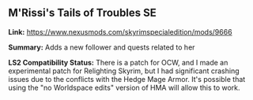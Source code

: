 ## M'Rissi's Tails of Troubles SE

**Link:** https://www.nexusmods.com/skyrimspecialedition/mods/9666

**Summary:** Adds a new follower and quests related to her

**LS2 Compatibility Status:** There is a patch for OCW, and I made an experimental patch for Relighting Skyrim, but I had significant crashing issues due to the conflicts with the Hedge Mage Armor. It's possible that using the "no Worldspace edits" version of HMA will allow this to work.
